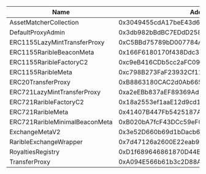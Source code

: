  Name | Address | Url 
 --- | --- | ---
 AssetMatcherCollection | 0x3049455cdA17beE43d61090Ec344624aeda72Ed6 | https://www.oklink.com/amoy/address/0x3049455cdA17beE43d61090Ec344624aeda72Ed6 
 DefaultProxyAdmin | 0x3db982bBdBC7EDdD258B10Ed7AAE65C82Fdcc73c | https://www.oklink.com/amoy/address/0x3db982bBdBC7EDdD258B10Ed7AAE65C82Fdcc73c 
 ERC1155LazyMintTransferProxy | 0xC5BBd75789bD007784A0046094d19aCeA1A79eB1 | https://www.oklink.com/amoy/address/0xC5BBd75789bD007784A0046094d19aCeA1A79eB1 
 ERC1155RaribleBeaconMeta | 0x166F6180170f438Ddc38050a2B708d38c0890956 | https://www.oklink.com/amoy/address/0x166F6180170f438Ddc38050a2B708d38c0890956 
 ERC1155RaribleFactoryC2 | 0xc9eB416CDb5cc2aFC09bb75393AEc6dBA4E5C84a | https://www.oklink.com/amoy/address/0xc9eB416CDb5cc2aFC09bb75393AEc6dBA4E5C84a 
 ERC1155RaribleMeta | 0xc798B273FaF23932Cf11177402C10C9b44D30Da2 | https://www.oklink.com/amoy/address/0xc798B273FaF23932Cf11177402C10C9b44D30Da2 
 ERC20TransferProxy | 0xB8863180CAC2d0Ab665e5968C0De25298A1D8CEe | https://www.oklink.com/amoy/address/0xB8863180CAC2d0Ab665e5968C0De25298A1D8CEe 
 ERC721LazyMintTransferProxy | 0xa2eEBb837aEF89369Ad117568d75348e6174520e | https://www.oklink.com/amoy/address/0xa2eEBb837aEF89369Ad117568d75348e6174520e 
 ERC721RaribleFactoryC2 | 0x18a2553ef1aaE12d9cd158821319e26A62feE90E | https://www.oklink.com/amoy/address/0x18a2553ef1aaE12d9cd158821319e26A62feE90E 
 ERC721RaribleMeta | 0x41407B447Fb5425187A9BCA3a062644EF2410F8D | https://www.oklink.com/amoy/address/0x41407B447Fb5425187A9BCA3a062644EF2410F8D 
 ERC721RaribleMinimalBeaconMeta | 0xB020bA7fcF43DCc59eF0103624BD6FADE66d105E | https://www.oklink.com/amoy/address/0xB020bA7fcF43DCc59eF0103624BD6FADE66d105E 
 ExchangeMetaV2 | 0x3e52D660b69d1bDacb6C513cE085D924F5Cb9c77 | https://www.oklink.com/amoy/address/0x3e52D660b69d1bDacb6C513cE085D924F5Cb9c77 
 RaribleExchangeWrapper | 0x7d47126a2600E22eab9eD6CF0e515678727779A6 | https://www.oklink.com/amoy/address/0x7d47126a2600E22eab9eD6CF0e515678727779A6 
 RoyaltiesRegistry | 0xD1f689646861870D44B33dBBb413Fa7D06A2B52f | https://www.oklink.com/amoy/address/0xD1f689646861870D44B33dBBb413Fa7D06A2B52f 
 TransferProxy | 0xA094E566b61b3c2D88ACf7Cc15e3Dd0FA83F32af | https://www.oklink.com/amoy/address/0xA094E566b61b3c2D88ACf7Cc15e3Dd0FA83F32af 
